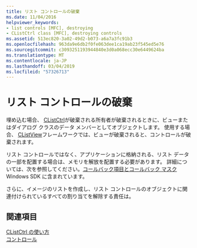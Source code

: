```yaml
---
title: リスト コントロールの破棄
ms.date: 11/04/2016
helpviewer_keywords:
- list controls [MFC], destroying
- CListCtrl class [MFC], destroying controls
ms.assetid: 513ec820-3a02-49d2-b073-a6a7a3fc91b3
ms.openlocfilehash: 963da9e6db2f0fe063dee1ca19ab23f545ed5e76
ms.sourcegitcommit: c3093251193944840e3d0a068ecc30e6449624ba
ms.translationtype: MT
ms.contentlocale: ja-JP
ms.lasthandoff: 03/04/2019
ms.locfileid: "57326713"
---
```

# <a name="destroying-the-list-control"></a>リスト コントロールの破棄

埋め込む場合、 [CListCtrl](../mfc/reference/clistctrl-class.md)が破棄される所有者が破棄されるときに、ビューまたはダイアログ クラスのデータ メンバーとしてオブジェクトします。 使用する場合、 [CListView](../mfc/reference/clistview-class.md)フレームワークでは、ビューが破棄されると、コントロールが破棄されます。

リスト コントロールではなく、アプリケーションに格納される、リスト データの一部を配置する場合は、メモリを解放を配置する必要があります。 詳細については、次を参照してください。[コールバック項目とコールバック マスク](/windows/desktop/Controls/using-list-view-controls)Windows SDK に含まれています。

さらに、イメージのリストを作成し、リスト コントロールのオブジェクトに関連付けられているすべての割り当てを解除する責任は。

## <a name="see-also"></a>関連項目

[CListCtrl の使い方](../mfc/using-clistctrl.md)<br/>
[コントロール](../mfc/controls-mfc.md)
